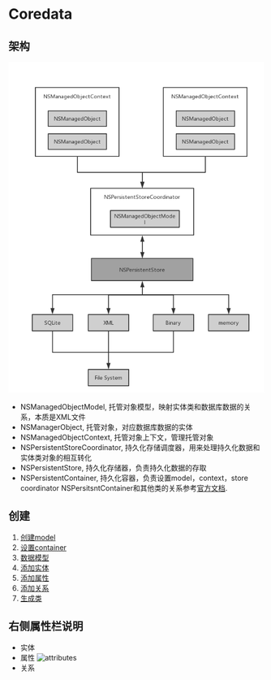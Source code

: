 #  Coredata
## 架构
![Coredata架构](https://github.com/coolboy-ccp/Optimization/blob/master/Persistence/Coredata架构.png)
* NSManagedObjectModel, 托管对象模型，映射实体类和数据库数据的关系，本质是XML文件
* NSManagerObject, 托管对象，对应数据库数据的实体
* NSManagedObjectContext, 托管对象上下文，管理托管对象
* NSPersistentStoreCoordinator, 持久化存储调度器，用来处理持久化数据和实体类对象的相互转化
* NSPersistentStore, 持久化存储器，负责持久化数据的存取
* NSPersistentContainer, 持久化容器，负责设置model，context，store coordinator
NSPersitsntContainer和其他类的关系参考[官方文档](https://developer.apple.com/documentation/coredata/core_data_stack).

## 创建
1. [创建model](https://developer.apple.com/documentation/coredata/creating_a_core_data_model)
2. [设置container](https://developer.apple.com/documentation/coredata/setting_up_a_core_data_stack)
3. [数据模型](https://developer.apple.com/documentation/coredata/modeling_data)
4. [添加实体](https://developer.apple.com/documentation/coredata/modeling_data/configuring_entities)
5. [添加属性](https://developer.apple.com/documentation/coredata/modeling_data/configuring_attributes)
6. [添加关系](https://developer.apple.com/documentation/coredata/modeling_data/configuring_relationships)
7. [生成类](https://developer.apple.com/documentation/coredata/modeling_data/generating_code)
## 右侧属性栏说明
* 实体
* 属性
![attributes]()
* 关系
